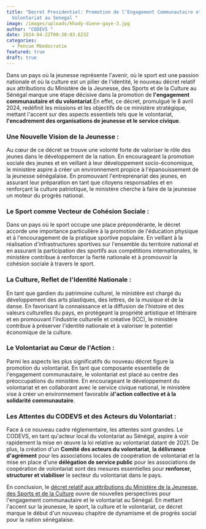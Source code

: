 ```yaml
---
title: "Decret Presidentiel: Promotion de l’Engagement Communautaire et du
  Volontariat au Senegal "
image: /images/uploads/khady-diene-gaye-3.jpg
author: "CODEVS "
date: 2024-04-22T00:38:03.623Z
categories:
  - Pencum Mbedocratie
featured: true
draft: true
---
```

Dans un pays où la jeunesse représente l'avenir, où le sport est une passion nationale et où la culture est un pilier de l'identité, le nouveau décret relatif aux attributions du Ministère de la Jeunesse, des Sports et de la Culture au Sénégal marque une étape décisive dans la promotion de <B> l'engagement communautaire et du volontariat</B>.En effet, ce décret, promulgué le 8 avril 2024, redéfinit les missions et les objectifs de ce ministère stratégique, mettant l'accent sur des aspects essentiels tels que le volontariat, <B>l'encadrement des organisations de jeunesse et le service civique</B>.

### Une Nouvelle Vision de la Jeunesse :
Au cœur de ce décret se trouve une volonté forte de valoriser le rôle des jeunes dans le développement de la nation. En encourageant la promotion sociale des jeunes et en veillant à leur développement socio-économique, le ministère aspire à créer un environnement propice à l'épanouissement de la jeunesse sénégalaise. En promouvant l'entreprenariat des jeunes, en assurant leur préparation en tant que citoyens responsables et en renforçant la culture patriotique, le ministère cherche à faire de la jeunesse un moteur du progrès national.

### Le Sport comme Vecteur de Cohésion Sociale :
Dans un pays où le sport occupe une place prépondérante, le décret accorde une importance particulière à la promotion de l'éducation physique et à l'encouragement de la pratique sportive populaire. En veillant à la réalisation d'infrastructures sportives sur l'ensemble du territoire national et en assurant la participation des sportifs aux compétitions internationales, le ministère contribue à renforcer la fierté nationale et à promouvoir la cohésion sociale à travers le sport.

### La Culture, Reflet de l'Identité Nationale :
En tant que gardien du patrimoine culturel, le ministère est chargé du développement des arts plastiques, des lettres, de la musique et de la danse. En favorisant la connaissance et la diffusion de l'histoire et des valeurs culturelles du pays, en protégeant la propriété artistique et littéraire et en promouvant l'industrie culturelle et créative (ICC), le ministère contribue à préserver l'identité nationale et à valoriser le potentiel économique de la culture.

### Le Volontariat au Cœur de l'Action :
Parmi les aspects les plus significatifs du nouveau décret figure la promotion du volontariat. En tant que composante essentielle de l'engagement communautaire, le volontariat est placé au centre des préoccupations du ministère. En encourageant le développement du volontariat et en collaborant avec le service civique national, le ministère vise à créer un environnement favorable à<B>l'action collective et à la solidarité communautaire</B>.

### Les Attentes du CODEVS et des Acteurs du Volontariat :
Face à ce nouveau cadre réglementaire, les attentes sont grandes. Le CODEVS, en tant qu'acteur local du volontariat au Sénégal, aspire à voir rapidement la mise en œuvre la loi relative au volontariat datant de 2021. De plus, la création d'un <B>Comité des acteurs du volontariat</B>, <B>la délivrance d'agrément</b> pour les associations locales de coopération de volontariat et la mise en place d'une <b>délégation de service public</b> pour les associations de coopération de volontariat sont des mesures essentielles pour <B>renforcer, structurer et viabiliser</B> le secteur du volontariat dans le pays.

En conclusion, le [décret relatif aux attributions du Ministère de la Jeunesse, des Sports et de la Culture](https://codevsn.org/publications/decret-n-2024-963-relatif-aux-attributions-du-ministre-de-la-jeunesse-des/) ouvre de nouvelles perspectives pour l'engagement communautaire et le volontariat au Sénégal. En mettant l'accent sur la jeunesse, le sport, la culture et le volontariat, ce décret marque le début d'un nouveau chapitre de dynamisme et de progrès social pour la nation sénégalaise.
